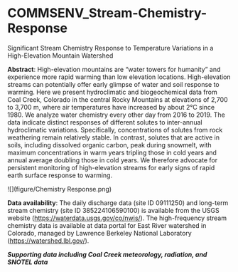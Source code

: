 # COMMSENV_Stream-Chemistry-Response
Significant Stream Chemistry Response to Temperature Variations in a High-Elevation Mountain Watershed

**Abstract**: High-elevation mountains are “water towers for humanity” and experience more rapid warming than low elevation locations. High-elevation streams can potentially offer early glimpse of water and soil response to warming. Here we present hydroclimatic and biogeochemical data from Coal Creek, Colorado in the central Rocky Mountains at elevations of 2,700 to 3,700 m, where air temperatures have increased by about 2°C since 1980. We analyze water chemistry every other day from 2016 to 2019. The data indicate distinct responses of different solutes to inter-annual hydroclimatic variations. Specifically, concentrations of solutes from rock weathering remain relatively stable. In contrast, solutes that are active in soils, including dissolved organic carbon, peak during snowmelt, with maximum concentrations in warm years tripling those in cold years and annual average doubling those in cold years. We therefore advocate for persistent monitoring of high-elevation streams for early signs of rapid earth surface response to warming. 

![](figure/Chemistry Response.png)

**Data availability**: The daily discharge data (site ID 09111250) and long-term stream chemistry (site ID 385224106590100) is available from the USGS website (https://waterdata.usgs.gov/co/nwis/). The high-frequency stream chemistry data is available at data portal for East River watershed in Colorado, managed by Lawrence Berkeley National Laboratory (https://watershed.lbl.gov/). 



***Supporting data including Coal Creek meteorology, radiation, and SNOTEL data***
